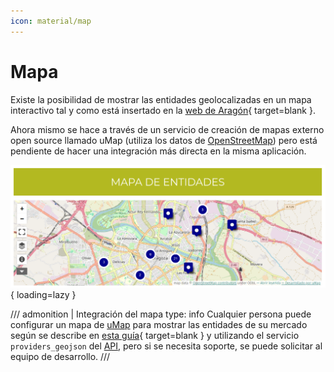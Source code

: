 ```yaml
---
icon: material/map
---
```


# Mapa

Existe la posibilidad de mostrar las entidades geolocalizadas en un mapa interactivo tal y como está insertado en la 
[web de Aragón](https://mercadosocialaragon.net/mapa-de-entidades/){ target=blank }.

Ahora mismo se hace a través de un servicio de creación de mapas externo open source llamado uMap 
(utiliza los datos de [OpenStreetMap](https://www.openstreetmap.org)) pero está pendiente de hacer una integración más directa en la misma aplicación.

![mapa de entiddes](../../assets/mapa-umap.png){ loading=lazy }

/// admonition | Integración del mapa
    type: info
Cualquier persona puede configurar un mapa de [uMap](https://umap.openstreetmap.fr/es/) para mostrar las entidades de su 
mercado según se describe en [esta guía](https://wiki.openstreetmap.org/wiki/UMap/Guide/Import_data_files){ target=blank } y 
utilizando el servicio `providers_geojson` del [API](api.md), 
pero si se necesita soporte, se puede solicitar al equipo de desarrollo. 
///
